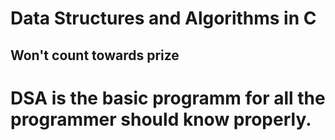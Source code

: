 # Data Structures and Algorithms in C

## Won't count towards prize
# DSA is the basic programm for all the programmer should know properly.
